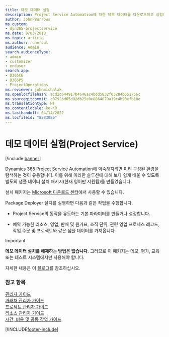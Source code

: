 ```yaml
---
title: 데모 데이터 실험
description: Project Service Automation에 대한 데모 데이터를 다운로드하고 실험하는 방법.
author: JohnPBurrows
ms.custom:
- dyn365-projectservice
ms.date: 8/03/2018
ms.topic: article
ms.author: ruhercul
audience: Admin
search.audienceType:
- admin
- customizer
- enduser
search.app:
- D365CE
- D365PS
- ProjectOperations
ms.reviewer: johnmichalak
ms.openlocfilehash: acd2c644917b4646ac4bdd5832f03284b551756c
ms.sourcegitcommit: c0792bd65d92db25e0e8864879a19c4b93efb10c
ms.translationtype: HT
ms.contentlocale: ko-KR
ms.lasthandoff: 04/14/2022
ms.locfileid: "8583086"
---
```

# <a name="experiment-with-demo-data-project-service"></a>데모 데이터 실험(Project Service)

[!include [banner](../includes/psa-now-project-operations.md)]

Dynamics 365 Project Service Automation에 익숙해지려면 미리 구성된 환경을 탐색하는 것이 유용합니다. 이를 위해 이러한 솔루션에 대해 보다 쉽게 배울 수 있도록 별도의 샘플 데이터 설치 패키지(현재 영어만 지원됨)를 만들었습니다. 

설치 패키지는 [Microsoft 다운로드 센터](https://go.microsoft.com/fwlink/?linkid=859966)에서 사용할 수 있습니다.  

Package Deployer 설치를 실행하면 다음과 같은 작업을 수행합니다. 
  
-   Project Service의 동작을 유도하는 기본 파라미터를 만들거나 설정합니다.  
  
-   예약 가능한 리소스, 영업, 판매 및 원가표, 조직 단위, 관련 영업 프로세스 레코드, 작업 주문 및 프로젝트와 같은 샘플 데이터를 가져옵니다.    
  
> [!IMPORTANT]
> **데모 데이터 설치를 해제하는 방법은 없습니다.** 그러므로 이 패키지는 데모, 평가, 교육 또는 테스트 시스템에서만 사용해야 합니다.

자세한 내용은 이 [블로그](https://blogs.msdn.microsoft.com/crm/2017/10/24/microsoft-dynamics-365-for-field-service-and-project-service-automation-sample-data)를 참조하십시오.





  
### <a name="see-also"></a>참고 항목  
 [관리자 가이드](../psa/admin-guide.md)   
 [거래처 관리자 가이드](../psa/account-manager-guide.md)   
 [프로젝트 관리자 가이드](../psa/project-manager-guide.md)   
 [리소스 관리자 가이드](../psa/resource-manager-guide.md)   
 [시간, 비용 및 공동 작업 가이드](../psa/time-expense-collaboration-guide.md)


[!INCLUDE[footer-include](../includes/footer-banner.md)]
